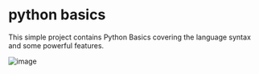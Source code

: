 # python basics

This simple project contains Python Basics covering the language syntax and some powerful features.

![image](https://github.com/Ofir97/python-course/assets/93199708/780fdda6-d4d7-41f6-9d8f-c9c358de7198)


